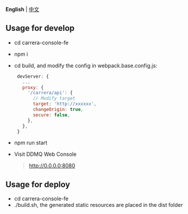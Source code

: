**English** | [中文](./README_CN.md)
## Usage for develop
*  cd carrera-console-fe 
*  npm i
*  cd build, and modify the config in webpack.base.config.js:
     ``` js
      devServer: {
        ...
        proxy: {
          '/carrera/api': {
            // Modify target
            target: 'http://xxxxxx',
            changeOrigin: true,
            secure: false,
          },
        },
      }
     ```
*  npm run start
*  Visit DDMQ Web Console  

    > <http://0.0.0.0:8080>


## Usage for deploy
* cd carrera-console-fe 
* ./build.sh, the generated static resources are placed in the dist folder